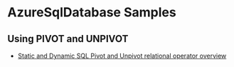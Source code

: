 # AzureSqlDatabase Samples
## Using PIVOT and UNPIVOT
* [Static and Dynamic SQL Pivot and Unpivot relational operator overview](https://www.sqlshack.com/static-and-dynamic-sql-pivot-and-unpivot-relational-operator-overview/)
